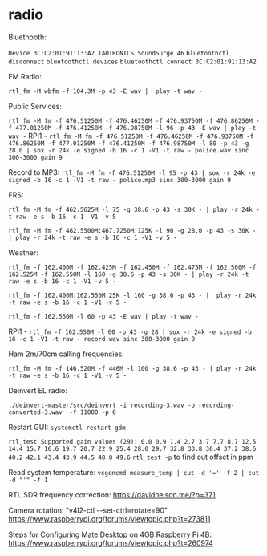 # radio

Bluethooth:

`Device 3C:C2:01:91:13:A2 TAOTRONICS SoundSurge 46`
`bluetoothctl disconnect`
`bluetoothctl devices`
`bluetoothctl connect 3C:C2:01:91:13:A2`

FM Radio:

`rtl_fm -M wbfm -f 104.3M -p 43 -E wav |  play -t wav -`

Public Services:

`rtl_fm -M fm -f 476.51250M -f 476.46250M -f 476.93750M -f 476.86250M -f 477.01250M -f 476.41250M -f 476.98750M -l 96 -p 43 -E wav | play -t wav -`
RPi1 - `rtl_fm -M fm -f 476.51250M -f 476.46250M -f 476.93750M -f 476.86250M -f 477.01250M -f 476.41250M -f 476.98750M -l 80 -p 43 -g 28.0 | sox -r 24k -e signed -b 16 -c 1 -V1 -t raw - police.wav sinc 300-3000 gain 9`

Record to MP3:
`rtl_fm -M fm -f 476.51250M -l 95 -p 43 | sox -r 24k -e signed -b 16 -c 1 -V1 -t raw - police.mp3 sinc 300-3000 gain 9`

FRS:

`rtl_fm -M fm -f 462.5625M -l 75 -g 38.6 -p 43 -s 30K - | play -r 24k -t raw -e s -b 16 -c 1 -V1 -v 5 -`

`rtl_fm -M fm -f 462.5500M:467.7250M:125K -l 90 -g 28.0 -p 43 -s 30K - | play -r 24k -t raw -e s -b 16 -c 1 -V1 -v 5 -`

Weather:

`rtl_fm -f 162.400M -f 162.425M -f 162.450M -f 162.475M -f 162.500M -f 162.525M -f 162.550M -l 160 -g 38.6 -p 43 -s 30K - | play -r 24k -t raw -e s -b 16 -c 1 -V1 -v 5 -`

`rtl_fm -f 162.400M:162.550M:25K -l 160 -g 38.6 -p 43 - |  play -r 24k -t raw -e s -b 16 -c 1 -V1 -v 5 -`

`rtl_fm -f 162.550M -l 60 -p 43 -E wav | play -t wav -`

RPi1 - `rtl_fm -f 162.550M -l 60 -p 43 -g 28 | sox -r 24k -e signed -b 16 -c 1 -V1 -t raw - record.wav sinc 300-3000 gain 9`

Ham 2m/70cm calling frequencies:

`rtl_fm -M fm -f 146.520M -f 446M -l 100 -g 38.6 -p 43 - | play -r 24k -t raw -e s -b 16 -c 1 -V1 -v 5 -`

Deinvert EL radio:

`./deinvert-master/src/deinvert -i recording-3.wav -o recording-converted-3.wav  -f 11000 -p 6`

Restart GUI:
`systemctl restart gdm`

`rtl_test
Supported gain values (29): 0.0 0.9 1.4 2.7 3.7 7.7 8.7 12.5 14.4 15.7 16.6 19.7 20.7 22.9 25.4 28.0 29.7 32.8 33.8 36.4 37.2 38.6 40.2 42.1 43.4 43.9 44.5 48.0 49.6`
`rtl_test -p` to find out offset in ppm

Read system temperature:
`vcgencmd measure_temp | cut -d '=' -f 2 | cut -d "'" -f 1`


RTL SDR frequency correction: https://davidnelson.me/?p=371

Camera rotation:
"v4l2-ctl --set-ctrl=rotate=90"
https://www.raspberrypi.org/forums/viewtopic.php?t=273811


Steps for Configuring Mate Desktop on 4GB Raspberry Pi 4B:
https://www.raspberrypi.org/forums/viewtopic.php?t=260974
